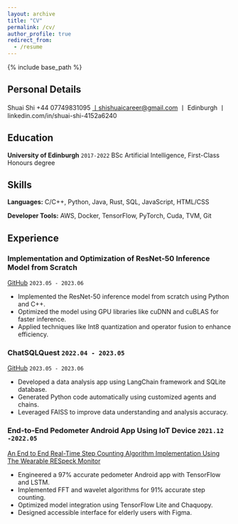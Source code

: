 ```yaml
---
layout: archive
title: "CV"
permalink: /cv/
author_profile: true
redirect_from:
  - /resume
---
```


{% include base_path %}
## Personal Details
Shuai Shi
+44 07749831095 丨shishuaicareer@gmail.com 丨 Edinburgh 丨 linkedin.com/in/shuai-shi-4152a6240

## Education

**University of Edinburgh** `2017-2022`
BSc Artificial Intelligence, First-Class Honours degree

## Skills

**Languages:** C/C++, Python, Java, Rust, SQL, JavaScript, HTML/CSS

**Developer Tools:** AWS, Docker, TensorFlow, PyTorch, Cuda, TVM, Git

## Experience

### Implementation and Optimization of ResNet-50 Inference Model from Scratch 

[GitHub][github] `2023.05 - 2023.06`

[github]: https://github.com/shuaills/Resnet50-from-scratch.git "GitHub"

- Implemented the ResNet-50 inference model from scratch using Python and C++.
- Optimized the model using GPU libraries like cuDNN and cuBLAS for faster inference.
- Applied techniques like Int8 quantization and operator fusion to enhance efficiency.

### ChatSQLQuest `2022.04 - 2023.05`

[GitHub][github] `2023.05 - 2023.06`

[github]: https://github.com/shuaills/ChatSQLQuest.git "GitHub"

- Developed a data analysis app using LangChain framework and SQLite database.
- Generated Python code automatically using customized agents and chains.
- Leveraged FAISS to improve data understanding and analysis accuracy.


### End-to-End Pedometer Android App Using IoT Device `2021.12 -2022.05`
[An End to End Real-Time Step Counting Algorithm Implementation Using The Wearable RESpeck Monitor](http://shuaills.github.io/files/ShuaiShidissertation.pdf)

- Engineered a 97% accurate pedometer Android app with TensorFlow and LSTM.  
- Implemented FFT and wavelet algorithms for 91% accurate step counting.
- Optimized model integration using TensorFlow Lite and Chaquopy.
- Designed accessible interface for elderly users with Figma.